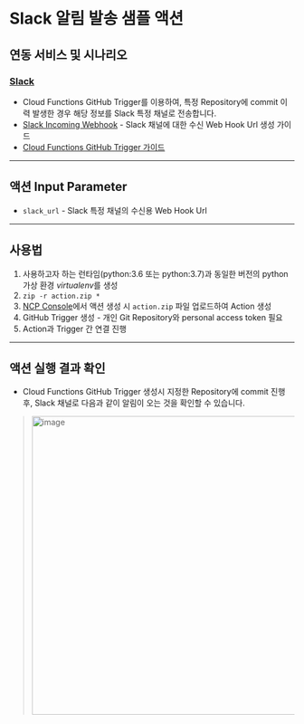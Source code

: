 # Slack 알림 발송 샘플 액션
## 연동 서비스 및 시나리오
### [Slack](https://slack.com/intl/ko-kr)
+ Cloud Functions GitHub Trigger를 이용하여, 특정 Repository에 commit 이력 발생한 경우 해당 정보를 Slack 특정 채널로 전송합니다.
+ [Slack Incoming Webhook](https://api.slack.com/messaging/webhooks#posting_with_webhooks) - Slack 채널에 대한 수신 Web Hook Url 생성 가이드
+ [Cloud Functions GitHub Trigger 가이드](https://guide.ncloud-docs.com/docs/compute-compute-15-2-1#%EB%B9%84%EB%8F%99%EA%B8%B0asynchronous-%EC%95%A1%EC%85%98-%EC%83%9D%EC%84%B1%ED%95%98%EA%B8%B0)

---
## 액션 Input Parameter
+ `slack_url` - Slack 특정 채널의 수신용 Web Hook Url

---
## 사용법
1. 사용하고자 하는 런타임(python:3.6 또는 python:3.7)과 동일한 버전의 python 가상 환경 *virtualenv*를 생성
2. `zip -r action.zip *`
3. [NCP Console](console.ncloud.com)에서 액션 생성 시 `action.zip` 파일 업로드하여 Action 생성
4. GitHub Trigger 생성 - 개인 Git Repository와 personal access token 필요
5. Action과 Trigger 간 연결 진행

---
## 액션 실행 결과 확인
+ Cloud Functions GitHub Trigger 생성시 지정한 Repository에 commit 진행 후, Slack 채널로 다음과 같이 알림이 오는 것을 확인할 수 있습니다.

> <img width="528" alt="image" src="https://user-images.githubusercontent.com/104127073/167972770-d635b04d-bfc2-4596-80a0-0762b99214d3.png">
